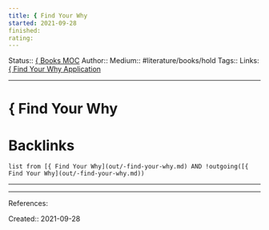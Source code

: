 ```yaml
---
title: { Find Your Why
started: 2021-09-28
finished:
rating:
---
```

Status:: [{ Books MOC](out/-books-moc.md)
Author:: [](None)
Medium:: #literature/books/hold
Tags::
Links: [{ Find Your Why Application](out/-find-your-why-application.md)
___
# { Find Your Why
# Backlinks
```dataview
list from [{ Find Your Why](out/-find-your-why.md) AND !outgoing([{ Find Your Why](out/-find-your-why.md))
```
___
___
References:

Created:: 2021-09-28
